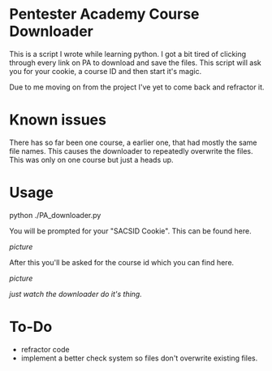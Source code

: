 # Pentester Academy Course Downloader

This is a script I wrote while learning python.
I got a bit tired of clicking through every link on PA to download and save the files.
This script will ask you for your cookie, a course ID and then start it's magic.

Due to me moving on from the project I've yet to come back and refractor it.

# Known issues
There has so far been one course, a earlier one, that had mostly the same file names.
This causes the downloader to repeatedly overwrite the files.
This was only on one course but just a heads up.

# Usage
python ./PA_downloader.py

You will be prompted for your "SACSID Cookie". This can be found here.

*picture*

After this you'll be asked for the course id which you can find here.

*picture*

*just watch the downloader do it's thing.*


# To-Do
- refractor code
- implement a better check system so files don't overwrite existing files.
